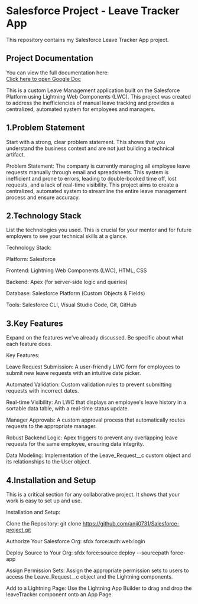 # Salesforce Project - Leave Tracker App

This repository contains my Salesforce Leave Tracker App project.

## Project Documentation
You can view the full documentation here:  
[Click here to open Google Doc](https://docs.google.com/document/d/1eVC8uJEWHhLEBpZxbIhLQaiBj1SMUSgegaTd3MN68sk/edit?tab=t.0#heading=h.y2995cnn5dwm)

This is a custom Leave Management application built on the Salesforce Platform using Lightning Web Components (LWC). This project was created to address the inefficiencies of manual leave tracking and provides a centralized, automated system for employees and managers.


## 1.Problem Statement
Start with a strong, clear problem statement. This shows that you understand the business context and are not just building a technical artifact.

Problem Statement:
The company is currently managing all employee leave requests manually through email and spreadsheets. This system is inefficient and prone to errors, leading to double-booked time off, lost requests, and a lack of real-time visibility. This project aims to create a centralized, automated system to streamline the entire leave management process and ensure accuracy.

## 2.Technology Stack
List the technologies you used. This is crucial for your mentor and for future employers to see your technical skills at a glance.

Technology Stack:

Platform: Salesforce

Frontend: Lightning Web Components (LWC), HTML, CSS

Backend: Apex (for server-side logic and queries)

Database: Salesforce Platform (Custom Objects & Fields)

Tools: Salesforce CLI, Visual Studio Code, Git, GitHub

## 3.Key Features
Expand on the features we've already discussed. Be specific about what each feature does.

Key Features:

Leave Request Submission: A user-friendly LWC form for employees to submit new leave requests with an intuitive date picker.

Automated Validation: Custom validation rules to prevent submitting requests with incorrect dates.

Real-time Visibility: An LWC that displays an employee's leave history in a sortable data table, with a real-time status update.

Manager Approvals: A custom approval process that automatically routes requests to the appropriate manager.

Robust Backend Logic: Apex triggers to prevent any overlapping leave requests for the same employee, ensuring data integrity.

Data Modeling: Implementation of the Leave_Request__c custom object and its relationships to the User object.

## 4.Installation and Setup
This is a critical section for any collaborative project. It shows that your work is easy to set up and use.

Installation and Setup:

Clone the Repository:
git clone https://github.com/anji0731/Salesforce-project.git

Authorize Your Salesforce Org:
sfdx force:auth:web:login

Deploy Source to Your Org:
sfdx force:source:deploy --sourcepath force-app

Assign Permission Sets: Assign the appropriate permission sets to users to access the Leave_Request__c object and the Lightning components.

Add to a Lightning Page: Use the Lightning App Builder to drag and drop the leaveTracker component onto an App Page.
